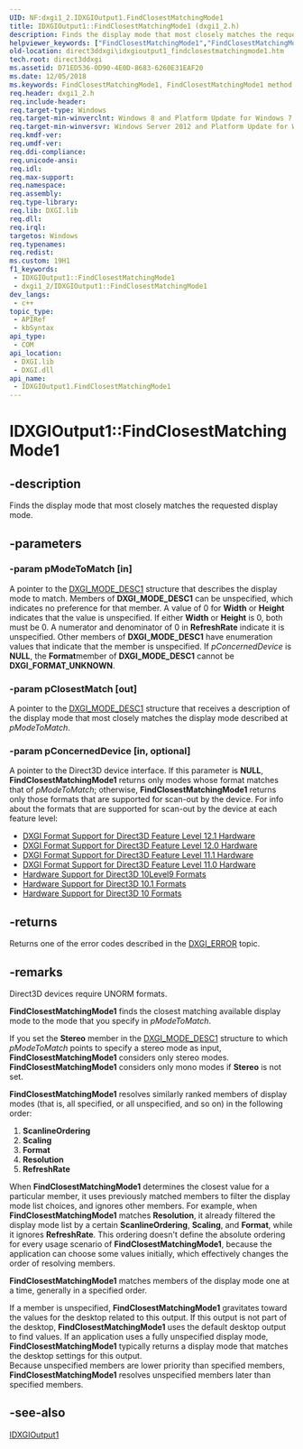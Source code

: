 ```yaml
---
UID: NF:dxgi1_2.IDXGIOutput1.FindClosestMatchingMode1
title: IDXGIOutput1::FindClosestMatchingMode1 (dxgi1_2.h)
description: Finds the display mode that most closely matches the requested display mode.
helpviewer_keywords: ["FindClosestMatchingMode1","FindClosestMatchingMode1 method [DXGI]","FindClosestMatchingMode1 method [DXGI]","IDXGIOutput1 interface","IDXGIOutput1 interface [DXGI]","FindClosestMatchingMode1 method","IDXGIOutput1.FindClosestMatchingMode1","IDXGIOutput1::FindClosestMatchingMode1","direct3ddxgi.idxgioutput1_findclosestmatchingmode1","dxgi1_2/IDXGIOutput1::FindClosestMatchingMode1"]
old-location: direct3ddxgi\idxgioutput1_findclosestmatchingmode1.htm
tech.root: direct3ddxgi
ms.assetid: D71ED536-0D90-4E0D-8683-6260E31EAF20
ms.date: 12/05/2018
ms.keywords: FindClosestMatchingMode1, FindClosestMatchingMode1 method [DXGI], FindClosestMatchingMode1 method [DXGI],IDXGIOutput1 interface, IDXGIOutput1 interface [DXGI],FindClosestMatchingMode1 method, IDXGIOutput1.FindClosestMatchingMode1, IDXGIOutput1::FindClosestMatchingMode1, direct3ddxgi.idxgioutput1_findclosestmatchingmode1, dxgi1_2/IDXGIOutput1::FindClosestMatchingMode1
req.header: dxgi1_2.h
req.include-header: 
req.target-type: Windows
req.target-min-winverclnt: Windows 8 and Platform Update for Windows 7 [desktop apps \| UWP apps]
req.target-min-winversvr: Windows Server 2012 and Platform Update for Windows Server 2008 R2 [desktop apps \| UWP apps]
req.kmdf-ver: 
req.umdf-ver: 
req.ddi-compliance: 
req.unicode-ansi: 
req.idl: 
req.max-support: 
req.namespace: 
req.assembly: 
req.type-library: 
req.lib: DXGI.lib
req.dll: 
req.irql: 
targetos: Windows
req.typenames: 
req.redist: 
ms.custom: 19H1
f1_keywords:
 - IDXGIOutput1::FindClosestMatchingMode1
 - dxgi1_2/IDXGIOutput1::FindClosestMatchingMode1
dev_langs:
 - c++
topic_type:
 - APIRef
 - kbSyntax
api_type:
 - COM
api_location:
 - DXGI.lib
 - DXGI.dll
api_name:
 - IDXGIOutput1.FindClosestMatchingMode1
---
```


# IDXGIOutput1::FindClosestMatchingMode1


## -description

Finds the display mode that most closely matches the requested display mode.

## -parameters

### -param pModeToMatch [in]

A pointer to the <a href="https://docs.microsoft.com/windows/desktop/api/dxgi1_2/ns-dxgi1_2-dxgi_mode_desc1">DXGI_MODE_DESC1</a> structure that describes the display mode to match. Members of <b>DXGI_MODE_DESC1</b> can be unspecified, which indicates no preference for 
        that member.  A value of 0 for <b>Width</b> or <b>Height</b> indicates that the value is unspecified.  If either <b>Width</b> or 
        <b>Height</b> is 0, both must be 0.  A numerator and denominator of 0 in <b>RefreshRate</b> indicate it is unspecified. Other members 
        of <b>DXGI_MODE_DESC1</b> have enumeration values that indicate that the member is unspecified.  If <i>pConcernedDevice</i> is <b>NULL</b>, the <b>Format</b>member of <b>DXGI_MODE_DESC1</b> cannot be <b>DXGI_FORMAT_UNKNOWN</b>.

### -param pClosestMatch [out]

A pointer to the <a href="https://docs.microsoft.com/windows/desktop/api/dxgi1_2/ns-dxgi1_2-dxgi_mode_desc1">DXGI_MODE_DESC1</a> structure that receives a description of the display mode that most closely matches the display mode described at <i>pModeToMatch</i>.

### -param pConcernedDevice [in, optional]

A pointer to the Direct3D device interface. If this parameter is <b>NULL</b>, <b>FindClosestMatchingMode1</b> returns only modes whose format matches that of <i>pModeToMatch</i>; otherwise, <b>FindClosestMatchingMode1</b> returns only those formats that are supported for scan-out by the device. For info about the formats that are supported for scan-out by the device at each feature level:

<ul>
<li>
<a href="https://docs.microsoft.com/windows/desktop/direct3ddxgi/hardware-support-for-direct3d-12-1-formats">DXGI Format  Support for Direct3D Feature Level 12.1 Hardware</a>
</li>
<li>
<a href="https://docs.microsoft.com/windows/desktop/direct3ddxgi/hardware-support-for-direct3d-12-0-formats">DXGI Format  Support for Direct3D Feature Level 12.0 Hardware</a>
</li>
<li>
<a href="https://docs.microsoft.com/windows/desktop/direct3ddxgi/format-support-for-direct3d-11-1-feature-level-hardware">DXGI Format  Support for Direct3D Feature Level 11.1 Hardware</a>
</li>
<li>
<a href="https://docs.microsoft.com/windows/desktop/direct3ddxgi/format-support-for-direct3d-11-0-feature-level-hardware">DXGI Format  Support for Direct3D Feature Level 11.0 Hardware</a>
</li>
<li>
<a href="https://docs.microsoft.com/previous-versions/ff471324(v=vs.85)">Hardware Support for Direct3D 10Level9 Formats</a>
</li>
<li>
<a href="https://docs.microsoft.com/windows/desktop/direct3ddxgi/format-support-for-direct3d-feature-level-10-1-hardware">Hardware Support for Direct3D 10.1 Formats</a>
</li>
<li>
<a href="https://docs.microsoft.com/windows/desktop/direct3ddxgi/format-support-for-direct3d-feature-level-10-0-hardware">Hardware Support for Direct3D 10 Formats</a>
</li>
</ul>

## -returns

Returns one of the error codes described in the <a href="https://docs.microsoft.com/windows/desktop/direct3ddxgi/dxgi-error">DXGI_ERROR</a> topic.

## -remarks

Direct3D devices require UNORM formats.

<b>FindClosestMatchingMode1</b> finds the closest matching available display mode to the mode that you specify in <i>pModeToMatch</i>.

If you set the <b>Stereo</b> member in the <a href="https://docs.microsoft.com/windows/desktop/api/dxgi1_2/ns-dxgi1_2-dxgi_mode_desc1">DXGI_MODE_DESC1</a> structure to which <i>pModeToMatch</i> points to specify a stereo mode as input, <b>FindClosestMatchingMode1</b> considers only stereo modes. <b>FindClosestMatchingMode1</b> considers only mono modes if <b>Stereo</b> is not set.

<b>FindClosestMatchingMode1</b> resolves similarly ranked members of display modes (that is, all specified, or all unspecified, and so on) in the following order:

<ol>
<li><b>ScanlineOrdering</b></li>
<li><b>Scaling</b></li>
<li><b>Format</b></li>
<li><b>Resolution</b></li>
<li><b>RefreshRate</b></li>
</ol>
When <b>FindClosestMatchingMode1</b> determines the closest value for a particular member, it uses previously matched members to filter the display mode list choices, and 
      ignores other members. For example, when <b>FindClosestMatchingMode1</b> matches <b>Resolution</b>, it already filtered the display mode list by a certain <b>ScanlineOrdering</b>, 
      <b>Scaling</b>, and <b>Format</b>, while it ignores <b>RefreshRate</b>. This ordering doesn't define the absolute ordering for every usage scenario of <b>FindClosestMatchingMode1</b>, because 
      the application can choose some values initially, which effectively changes the order of resolving members.

<b>FindClosestMatchingMode1</b> matches members of the display mode one at a time, generally in a specified order.

If a member is unspecified, <b>FindClosestMatchingMode1</b> gravitates toward the values for the desktop related to this output. 
      If this output is not part of the desktop, <b>FindClosestMatchingMode1</b> uses the default desktop output to find values. If an application uses a fully unspecified 
      display mode, <b>FindClosestMatchingMode1</b> typically returns a display mode that matches the desktop settings for this output.  
      Because unspecified members are lower priority than specified members, <b>FindClosestMatchingMode1</b> resolves unspecified members later than specified members.

## -see-also

<a href="https://docs.microsoft.com/windows/desktop/api/dxgi1_2/nn-dxgi1_2-idxgioutput1">IDXGIOutput1</a>

